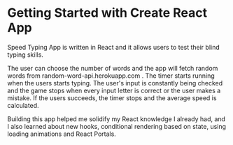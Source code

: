 # Getting Started with Create React App

Speed Typing App is written in React and it allows users to test their blind typing skills.

The user can choose the number of words and the app will fetch random words from random-word-api.herokuapp.com . The timer starts running when the users starts typing. The user's input is constantly being checked and the game stops when every input letter is correct or the user makes a mistake. If the users succeeds, the timer stops and the average speed is calculated.

Building this app helped me solidify my React knowledge I already had, and I also learned about new hooks, conditional rendering based on state, using loading animations and React Portals.
